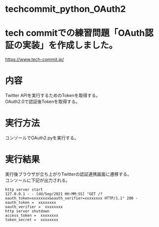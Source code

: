 # techcommit_python_OAuth2

# tech commitでの練習問題「OAuth認証の実装」を作成しました。
<https://www.tech-commit.jp/>

# 内容
Twitter APIを実行するためのTokenを取得する。  
OAuth2.0で認証後Tokenを取得する。

# 実行方法
コンソールでOAuth2.pyを実行する。

# 実行結果
実行後ブラウザが立ち上がりTwitterの認証連携画面に遷移する。  
コンソールに下記が出力される。

    http server start
    127.0.0.1 - - [dd/Sep/2021 HH:MM:SS] "GET /?oauth_token=xxxxxxxx&oauth_verifier=xxxxxxxx HTTP/1.1" 200 -
    oauth_token =  xxxxxxxx
    oauth_verifier =  xxxxxxxx
    http server shutdown
    access_token =  xxxxxxxx
    token_secret =  xxxxxxxx
